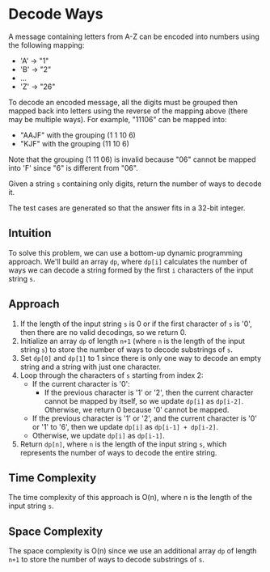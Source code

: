 # Decode Ways

A message containing letters from A-Z can be encoded into numbers using the following mapping:

- 'A' -> "1"
- 'B' -> "2"
- ...
- 'Z' -> "26"

To decode an encoded message, all the digits must be grouped then mapped back into letters using the reverse of the mapping above (there may be multiple ways). For example, "11106" can be mapped into:

- "AAJF" with the grouping (1 1 10 6)
- "KJF" with the grouping (11 10 6)

Note that the grouping (1 11 06) is invalid because "06" cannot be mapped into 'F' since "6" is different from "06".

Given a string `s` containing only digits, return the number of ways to decode it.

The test cases are generated so that the answer fits in a 32-bit integer.

## Intuition

To solve this problem, we can use a bottom-up dynamic programming approach. We'll build an array `dp`, where `dp[i]` calculates the number of ways we can decode a string formed by the first `i` characters of the input string `s`.

## Approach

1. If the length of the input string `s` is 0 or if the first character of `s` is '0', then there are no valid decodings, so we return 0.
2. Initialize an array `dp` of length `n+1` (where `n` is the length of the input string `s`) to store the number of ways to decode substrings of `s`.
3. Set `dp[0]` and `dp[1]` to 1 since there is only one way to decode an empty string and a string with just one character.
4. Loop through the characters of `s` starting from index 2:
   - If the current character is '0':
     - If the previous character is '1' or '2', then the current character cannot be mapped by itself, so we update `dp[i]` as `dp[i-2]`. Otherwise, we return 0 because '0' cannot be mapped.
   - If the previous character is '1' or '2', and the current character is '0' or '1' to '6', then we update `dp[i]` as `dp[i-1] + dp[i-2]`.
   - Otherwise, we update `dp[i]` as `dp[i-1]`.
5. Return `dp[n]`, where `n` is the length of the input string `s`, which represents the number of ways to decode the entire string.

## Time Complexity

The time complexity of this approach is O(n), where n is the length of the input string `s`.

## Space Complexity

The space complexity is O(n) since we use an additional array `dp` of length `n+1` to store the number of ways to decode substrings of `s`.